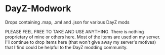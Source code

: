 # DayZ-Modwork
Drops containing .map, .xml and .json for various DayZ mods

PLEASE FEEL FREE TO TAKE AND USE ANYTHING. There is nothing proprietary of mine or others here.  Most of the items are used on my server.  I'll continue to drop items here (that won't give away my server's motives) that I find could be helpful to the DayZ modding community.
